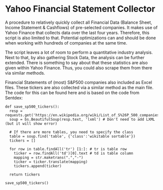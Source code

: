 # Yahoo Financial Statement Collector
A procedure to relatively quickly collect all Financial Data (Balance Sheet, Income Statement &amp; Cashflows) of pre-selected companies. It makes use of Yahoo Finance that collects data over the last four years. Therefore, this script is also limited to that. Potential optimizations can and should be done when working with hundreds of companies at the same time. 

The script leaves a lot of room to perform a quantitative industry analysis. Next to that, by also gathering Stock Data, the analysis can be further extended. There is something to say about that these statistics are also given within Yahoo Finance. Thus, you could also scrape them from there via similar methods.

Financial Statements of (most) S&P500 companies also included as Excel files. These tickers are also collected via a similar method as the main file. The code for this can be found here and is based on the code from Sentdex: 

```
def save_sp500_tickers():
  resp = requests.get('https://en.wikipedia.org/wiki/List_of_S%26P_500_companies')
  soup = bs.BeautifulSoup(resp.text, 'lxml') # Don't need to add LXML (but it will show error)

  # If there are more tables, you need to specify the class
  table = soup.find('table', {'class':'wikitable sortable'})
  tickers = []
  
  for row in table.findAll('tr') [1:]: # tr is table row
    ticker = row.findAll('td')[0].text # td is table column
    mapping = str.maketrans(".","-")
    ticker = ticker.translate(mapping)
    tickers.append(ticker)
  
  return tickers

save_sp500_tickers()
```
